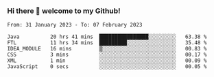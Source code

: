 ### Hi there 👋 welcome to my Github! 

<!--START_SECTION:waka-->

```text
From: 31 January 2023 - To: 07 February 2023

Java          20 hrs 41 mins  ████████████████░░░░░░░░░   63.38 %
FTL           11 hrs 34 mins  █████████░░░░░░░░░░░░░░░░   35.48 %
IDEA_MODULE   16 mins         ▒░░░░░░░░░░░░░░░░░░░░░░░░   00.83 %
CSS           3 mins          ░░░░░░░░░░░░░░░░░░░░░░░░░   00.17 %
XML           1 min           ░░░░░░░░░░░░░░░░░░░░░░░░░   00.09 %
JavaScript    0 secs          ░░░░░░░░░░░░░░░░░░░░░░░░░   00.05 %
```

<!--END_SECTION:waka-->
